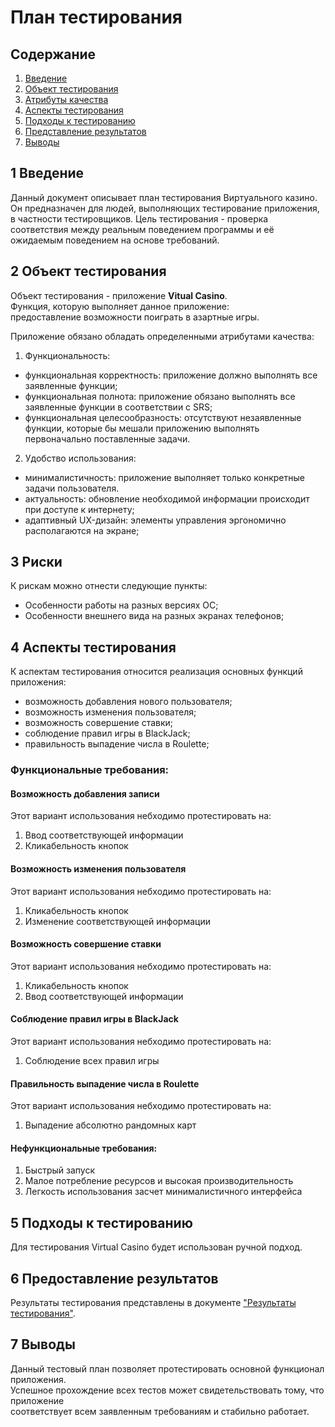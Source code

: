 # План тестирования

## Содержание
1. [Введение](#introduction)
2. [Объект тестирования](#items)
3. [Атрибуты качества](#quality)
4. [Аспекты тестирования](#features)
5. [Подходы к тестированию](#approach)
6. [Представление результатов](#pass)
7. [Выводы](#conclusion)

## 1 Введение <a name = "#introduction"></a>

Данный документ описывает план тестирования Виртуального казино. Он предназначен для людей, выполняющих тестирование приложения, в частности тестировщиков. Цель тестирования - проверка соответствия между реальным поведением программы и её ожидаемым поведением на основе требований.

## 2 Объект тестирования <a name = "#items"></a>

Объект тестирования -  приложение **Vitual Casino**.  
Функция, которую выполняет данное приложение:  
предоставление возможности поиграть в азартные игры.  

Приложение обязано обладать определенными атрибутами качества: 
   
1. Функциональность:
+ функциональная корректность: приложение должно выполнять все заявленные функции;
+ функциональная полнота: приложение обязано выполнять все заявленные функции в соответствии с SRS;
+ функциональная целесообразность: отсутствуют незаявленные функции, которые бы мешали приложению выполнять первоначально поставленные задачи.


2. Удобство использования:  
+ минималистичность: приложение выполняет только конкретные задачи пользователя.
+ актуальность: обновление необходимой информации происходит при доступе к интернету;  
+ адаптивный UX-дизайн: элементы управления эргономично располагаются на экране;  

## 3 Риски <a name = "#quality"></a>

К рискам можно отнести следующие пункты:
* Особенности работы на разных версиях ОС;
* Особенности внешнего вида на разных экранах телефонов;

## 4 Аспекты тестирования <a name = "#approach"></a>

К аспектам тестирования относится реализация основных функций приложения:
* возможность добавления нового пользователя;
* возможность изменения пользователя;
* возможность совершение ставки;
* соблюдение правил игры в BlackJack;
* правильность выпадение числа в Roulette;

### Функциональные требования:

#### Возможность добавления записи
Этот вариант использования небходимо протестировать на:
1. Ввод соответствующей информации
2. Кликабельность кнопок

#### Возможность изменения пользователя
Этот вариант использования небходимо протестировать на:
1. Кликабельность кнопок
2. Изменение соответствующей информации

#### Возможность совершение ставки
Этот вариант использования небходимо протестировать на:
1. Кликабельность кнопок
2. Ввод соответствующей информации

#### Соблюдение правил игры в BlackJack
Этот вариант использования небходимо протестировать на:
1. Соблюдение всех правил игры

#### Правильность выпадение числа в Roulette
Этот вариант использования небходимо протестировать на:
1. Выпадение абсолютно рандомных карт


#### Нефункциональные требования:
1. Быстрый запуск
2. Малое потребление ресурсов и высокая производительность
3. Легкость использования засчет минималистичного интерфейса

## 5 Подходы к тестированию <a name = "approach"></a>

Для тестирования Virtual Casino будет использован ручной подход.

## 6 Предоставление результатов <a name = "pass"></a>

Результаты тестирования представлены в документе ["Результаты тестирования"](./TestResults.md).

## 7 Выводы <a name = "conclusion"></a>

Данный тестовый план позволяет протестировать основной функционал приложения.  
Успешное прохождение всех тестов может свидетельствовать тому, что приложение  
соответствует всем заявленным требованиям и стабильно работает.

